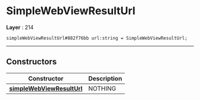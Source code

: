 # SimpleWebViewResultUrl

**Layer** : 214

```tl
simpleWebViewResultUrl#882f76bb url:string = SimpleWebViewResultUrl;
```

---

## Constructors

| Constructor | Description |
| :---: | :--- |
| [**simpleWebViewResultUrl**](constructor/simpleWebViewResultUrl) | NOTHING |